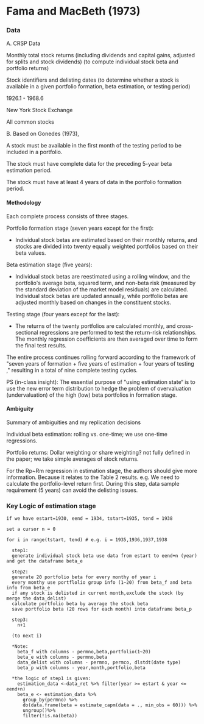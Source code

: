 # Fama and MacBeth (1973)

### Data 

A. CRSP Data

Monthly total stock returns (including dividends and capital gains, adjusted for splits and stock dividends) (to compute individual stock beta and portfolio returns)

Stock identifiers and delisting dates (to determine whether a stock is available in a given portfolio formation, beta estimation, or testing period)

1926.1 - 1968.6

New York Stock Exchange

All common stocks

B. Based on Gonedes (1973),

A stock must be available in the first month of the testing period to be included in a portfolio.

The stock must have complete data for the preceding 5-year beta estimation period.

The stock must have at least 4 years of data in the portfolio formation period.

#### Methodology

Each complete process consists of three stages.

Portfolio formation stage (seven years except for the first):

- Individual stock betas are estimated based on their monthly returns, and stocks are divided into twenty equally weighted portfolios based on their beta values.

Beta estimation stage (five years):

- Individual stock betas are reestimated using a rolling window, and the portfolio's average beta, squared term, and non-beta risk (measured by the standard deviation of the market model residuals) are calculated. Individual stock betas are updated annually, while portfolio betas are adjusted monthly based on changes in the constituent stocks.

Testing stage (four years except for the last):

- The returns of the twenty portfolios are calculated monthly, and cross-sectional regressions are performed to test the return-risk relationships. The monthly regression coefficients are then averaged over time to form the final test results.

The entire process continues rolling forward according to the framework of "seven years of formation + five years of estimation + four years of testing ," resulting in a total of nine complete testing cycles.

PS (in-class insight): The essential purpose of "using estimation state“ is to use the new error term distribution to hedge the problem of overvaluation (undervaluation) of the high (low) beta portfolios in formation stage.

#### Ambiguity

Summary of ambiguities and my replication decisions

Individual beta estimation: rolling vs. one-time; we use one-time regressions.

Portfolio returns: Dollar weighting or share weighting? not fully defined in the paper; we take simple averages of stock returns.

For the Rp~Rm regression in estimation stage, the authors should give more information. Because it relates to the Table 2 results. e.g. We need to calculate the portfolio-level return first. During this step, data sample requirement (5 years) can avoid the delisting issues.

### Key Logic of estimation stage

```
if we have estart=1930, eend = 1934, tstart=1935, tend = 1938

set a cursor n = 0

for i in range(tstart, tend) # e.g. i = 1935,1936,1937,1938
  
  step1:
  generate individual stock beta use data from estart to eend+n (year) and get the dataframe beta_e 
  
  step2:
  generate 20 portfolio beta for every monthy of year i
  every monthy use portflolio group info (1~20) from beta_f and beta info from beta_e
  if any stock is delisted in current month,exclude the stock (by merge the data_delist)
  calculate portfolio beta by average the stock beta
  save portfolio beta (20 rows for each month) into dataframe beta_p 

  step3:
    n+1
    
  (to next i)

  *Note:
    beta_f with columns - permno,beta,portfolio(1~20)
    beta_e with columns - permno,beta
    data_delist with columns - permno, permco, dlstdt(date type)
    beta_p with columns - year,month,portfolio,beta

  *the logic of step1 is given: 
    estimation_data <-data_ret %>% filter(year >= estart & year <= eend+n)
    beta_e <- estimation_data %>%
      group_by(permno) %>%
      do(data.frame(beta = estimate_capm(data = ., min_obs = 60))) %>%
      ungroup()%>%
      filter(!is.na(beta))
```